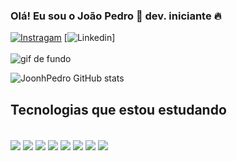 ### Olá! Eu sou o João Pedro 👋 dev. iniciante 🔥
[![Instragam](https://img.shields.io/badge/Instagram-E4405F?style=for-the-badge&logo=instagram&logoColor=white)](https://www.instagram.com/jonhp.bz/)
[![Linkedin](https://img.shields.io/badge/LinkedIn-0077B5?style=for-the-badge&logo=linkedin&logoColor=white)]
<br>
<br>
![gif de fundo](https://user-images.githubusercontent.com/103079429/229295125-5387a4ec-8edc-4bd9-9363-ffb29c627044.gif)
<br>

![JoonhPedro GitHub stats](https://github-readme-stats.vercel.app/api?username=JoonhPedro&show_icons=true&theme=radical)

## Tecnologias que estou estudando 

<div style="display: inline_block"><br>
    <img align= "center" src="https://img.shields.io/badge/HTML5-E34F26?style=for-the-badge&logo=html5&logoColor=white" alt"HTML5" />
    <img align= "center" src="https://img.shields.io/badge/CSS3-1572B6?style=for-the-badge&logo=css3&logoColor=white" alt"css3" />
    <img align= "center" src="https://img.shields.io/badge/JavaScript-F7DF1E?style=for-the-badge&logo=javascript&logoColor=black" alt"javascript" />
    <img align= "center" src="https://img.shields.io/badge/Node.js-43853D?style=for-the-badge&logo=node.js&logoColor=white" alt"node.js" />
    <img align= "center" src="https://img.shields.io/badge/Python-14354C?style=for-the-badge&logo=python&logoColor=white" alt"Python" />
    <img align= "center" src="https://img.shields.io/badge/PHP-777BB4?style=for-the-badge&logo=php&logoColor=white" alt"PHP" />
    <img align= "center" src="https://img.shields.io/badge/React-20232A?style=for-the-badge&logo=react&logoColor=61DAFB" alt"React" />
    <img align= "center" src="https://img.shields.io/badge/Bootstrap-563D7C?style=for-the-badge&logo=bootstrap&logoColor=white" alt"Bootstrap" />
</div>


